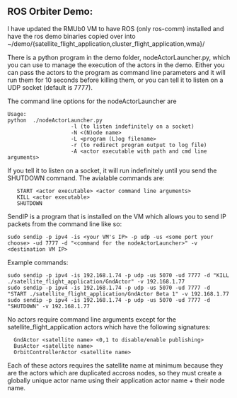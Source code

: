 ROS Orbiter Demo:
-----------------

I have updated the RMUb0 VM to have ROS (only ros-comm) installed and have the ros demo binaries copied over into ~/demo/{satellite_flight_application,cluster_flight_application,wma}/

There is a python program in the demo folder, nodeActorLauncher.py, which you can use to manage the execution of the actors in the demo.  Either you can pass the actors to the program as command line parameters and it will run them for 10 seconds before killing them, or you can tell it to listen on a UDP socket (default is 7777).

The command line options for the nodeActorLauncher are

    Usage:
	python  ./nodeActorLauncher.py 
                		-l (to listen indefinitely on a socket)
                		-N <(N)ode name>
                		-L <program (L)og filename>
                		-r (to redirect program output to log file)
                		-A <actor executable with path and cmd line arguments>

If you tell it to listen on a socket, it will run indefinitely until you send the SHUTDOWN command.  The avialable commands are:

       START <actor executable> <actor command line arguments>
       KILL <actor executable>
       SHUTDOWN

SendIP is a program that is installed on the VM which allows you to send IP packets from the command line like so:

	sudo sendip -p ipv4 -is <your VM's IP> -p udp -us <some port your choose> -ud 7777 -d "<command for the nodeActorLauncher>" -v <destination VM IP>

Example commands:

	sudo sendip -p ipv4 -is 192.168.1.74 -p udp -us 5070 -ud 7777 -d "KILL ./satellite_flight_application/GndActor" -v 192.168.1.77
	sudo sendip -p ipv4 -is 192.168.1.74 -p udp -us 5070 -ud 7777 -d "START ./satellite_flight_application/GndActor Beta 1" -v 192.168.1.77
	sudo sendip -p ipv4 -is 192.168.1.74 -p udp -us 5070 -ud 7777 -d "SHUTDOWN" -v 192.168.1.77

No actors require command line arguments except for the satellite_flight_application actors which have the following signatures:

   	  GndActor <satellite name> <0,1 to disable/enable publishing>
	  BusActor <satellite name>
	  OrbitControllerActor <satellite name>

Each of these actors requires the satellite name at minimum because they are the actors which are duplicated accross nodes, so they must create a globally unique actor name using their application actor name + their node name.  